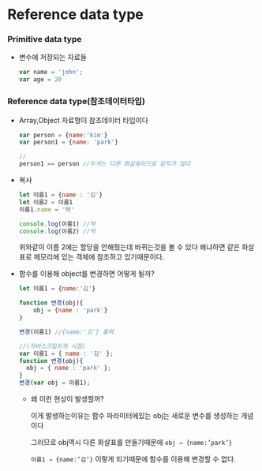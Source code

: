 # Reference data type

### Primitive data type

- 변수에 저장되는 자료들
    
    ```jsx
    var name = 'john';
    var age = 20
    ```
    

### Reference data type(참조데이터타입)

- Array,Object 자료형이 참조데이터 타입이다
    
    ```jsx
    var person = {name:'kim'}
    var person1 = {name: 'park'}
    
    //
    person1 == person //두개는 다른 화살표이므로 같지가 않다
    ```
    
- 복사
    
    ```jsx
    let 이름1 = {name : '김'}
    let 이름2 = 이름1
    이름1.name = '박'
    
    console.log(이름1) //박
    console.log(이름2) //박
    ```
    
    위와같이 이름 2에는 할당을 안해줬는데 바뀌는것을 볼 수 있다 왜냐하면 같은 화살표로 메모리에 있는 객체에 참조하고 있기때문이다.
    
- 함수를 이용해 object를 변경하면 어떻게 될까?
    
    ```jsx
    let 이름1 = {name:'김'}
    
    function 변경(obj){
    	obj = {name : 'park'}
    }
    
    변경(이름1) //{name:'김'} 출력
    
    //(자바스크립트의 시점)
    var 이름1 = { name : '김' };
    function 변경(obj){
      obj = { name : 'park' };
    }
    변경(var obj = 이름1);
    ```
    
    - 왜 이런 현상이 발생할까?
        
        이게 발생하는이유는 함수 파라미터에있는 obj는 새로운 변수를 생성하는 개념이다
        
        그러므로 obj역시 다른 화살표를 만들기때문에 `obj ⇒ {name:’park’}`
        
        `이름1 ⇒ {name:’김’}` 이렇게 되기때문에 함수를 이용해 변경할 수 없다.